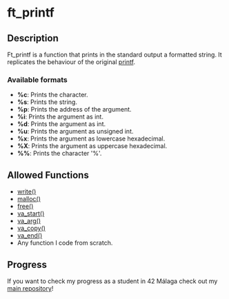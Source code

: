 # ft_printf

## Description

Ft_printf is a function that prints in the standard output a formatted string. It replicates the behaviour of the original [printf](https://www.man7.org/linux/man-pages/man3/printf.3.html).

### Available formats

- **%c**: Prints the character.
- **%s**: Prints the string.
- **%p**: Prints the address of the argument.
- **%i**: Prints the argument as int.
- **%d**: Prints the argument as int.
- **%u**: Prints the argument as unsigned int.
- **%x**: Prints the argument as lowercase hexadecimal.
- **%X**: Prints the argument as uppercase hexadecimal.
- **%%**: Prints the character '%'.

## Allowed Functions

- [write()](https://man7.org/linux/man-pages/man2/write.2.html)
- [malloc()](https://www.man7.org/linux/man-pages/man3/malloc.3.html)
- [free()](https://linux.die.net/man/3/free)
- [va_start()](https://linux.die.net/man/3/va_start)
- [va_arg()](https://linux.die.net/man/3/va_arg)
- [va_copy()](https://linux.die.net/man/3/va_copy)
- [va_end()](https://linux.die.net/man/3/va_end)
- Any function I code from scratch.

## Progress

If you want to check my progress as a student in 42 Málaga check out my [main repository](https://github.com/SrRecursive/42Malaga)!
